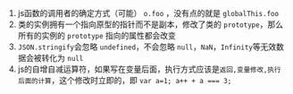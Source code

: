 1. js函数的调用者的确定方式（可能） `o.foo` ，没有点的就是 `globalThis.foo`
2. 类的实例拥有一个指向原型的指针而不是副本，修改了类的 `prototype`，那么所有的实例的 `prototype` 指向的属性都会改变
3. `JSON.stringify`会忽略 `undefined`，不会忽略 `null`，`NaN`，`Infinity`等无效数据会被转化为 `null`
4. js的自增自减运算符，如果写在变量后面，执行方式应该是`返回,变量修改,执行后面的计算`，这个修改时立即的，即 `var a=1; a++ + a === 3;`